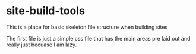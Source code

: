 # site-build-tools
This is a place for basic skeleton file structure when building sites


The first file is just a simple css file that has the main areas pre laid out and really just becuase I am lazy. 

